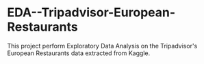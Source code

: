 # EDA--Tripadvisor-European-Restaurants

This project perform Exploratory Data Analysis on the Tripadvisor's European Restaurants data extracted from Kaggle.

